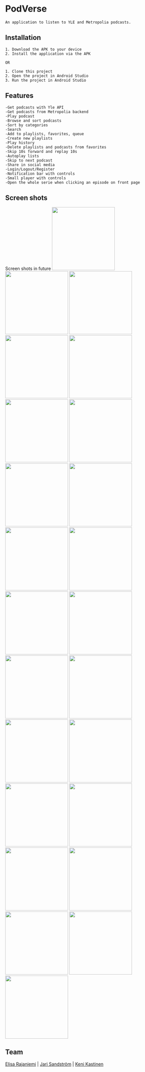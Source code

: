 # PodVerse

```
An application to listen to YLE and Metropolia podcasts.
```

## Installation
```
1. Download the APK to your device
2. Install the application via the APK

OR

1. Clone this project
2. Open the project in Android Studio
3. Run the project in Android Studio
```

## Features

```
-Get podcasts with Yle API
-Get podcasts from Metropolia backend
-Play podcast
-Browse and sort podcasts
-Sort by categories
-Search
-Add to playlists, favorites, queue
-Create new playlists
-Play history
-Delete playlists and podcasts from favorites
-Skip 10s forward and replay 10s
-Autoplay lists
-Skip to next podcast
-Share in social media
-Login/Logout/Register
-Notification bar with controls
-Small player with controls
-Open the whole serie when clicking an episode on front page

```

## Screen shots

Screen shots in future
<img src="https://github.com/elisara/PodcastApp/blob/master/Screenshots/Screenshot_20161213-173754.png" width="200">
<img src="https://github.com/elisara/PodcastApp/blob/master/Screenshots/Screenshot_20161213-173758.png" width="200">
<img src="https://github.com/elisara/PodcastApp/blob/master/Screenshots/Screenshot_20161213-173802.png" width="200">
<img src="https://github.com/elisara/PodcastApp/blob/master/Screenshots/Screenshot_20161213-173812.png" width="200">
<img src="https://github.com/elisara/PodcastApp/blob/master/Screenshots/Screenshot_20161213-173827.png" width="200">
<img src="https://github.com/elisara/PodcastApp/blob/master/Screenshots/Screenshot_20161213-173836.png" width="200">
<img src="https://github.com/elisara/PodcastApp/blob/master/Screenshots/Screenshot_20161213-173842.png" width="200">
<img src="https://github.com/elisara/PodcastApp/blob/master/Screenshots/Screenshot_20161213-173852.png" width="200">
<img src="https://github.com/elisara/PodcastApp/blob/master/Screenshots/Screenshot_20161213-173900.png" width="200">
<img src="https://github.com/elisara/PodcastApp/blob/master/Screenshots/Screenshot_20161213-173907.png" width="200">
<img src="https://github.com/elisara/PodcastApp/blob/master/Screenshots/Screenshot_20161213-173912.png" width="200">
<img src="https://github.com/elisara/PodcastApp/blob/master/Screenshots/Screenshot_20161213-173937.png" width="200">
<img src="https://github.com/elisara/PodcastApp/blob/master/Screenshots/Screenshot_20161213-174338.png" width="200">
<img src="https://github.com/elisara/PodcastApp/blob/master/Screenshots/Screenshot_20161213-174355.png" width="200">
<img src="https://github.com/elisara/PodcastApp/blob/master/Screenshots/Screenshot_20161213-175441.png" width="200">
<img src="https://github.com/elisara/PodcastApp/blob/master/Screenshots/Screenshot_20161213-175454.png" width="200">
<img src="https://github.com/elisara/PodcastApp/blob/master/Screenshots/Screenshot_20161213-175506.png" width="200">
<img src="https://github.com/elisara/PodcastApp/blob/master/Screenshots/Screenshot_20161213-175522.png" width="200">
<img src="https://github.com/elisara/PodcastApp/blob/master/Screenshots/Screenshot_20161213-175645.png" width="200">
<img src="https://github.com/elisara/PodcastApp/blob/master/Screenshots/Screenshot_20161213-175758.png" width="200">
<img src="https://github.com/elisara/PodcastApp/blob/master/Screenshots/Screenshot_20161213-180018.png" width="200">
<img src="https://github.com/elisara/PodcastApp/blob/master/Screenshots/Screenshot_20161213-180118.png" width="200">
<img src="https://github.com/elisara/PodcastApp/blob/master/Screenshots/Screenshot_20161213-180131.png" width="200">
<img src="https://github.com/elisara/PodcastApp/blob/master/Screenshots/Screenshot_20161213-180603.png" width="200">

## Team

[Elisa Rajaniemi](https://github.com/elisara/) | [Jari Sandström](https://github.com/jarisand/) | [Keni Kastinen](https://github.com/KeniKastinen/)
